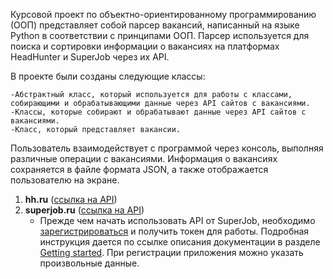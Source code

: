 Курсовой проект по объектно-ориентированному программированию (ООП) представляет собой парсер вакансий, написанный на языке Python в соответствии с принципами ООП. Парсер используется для поиска и сортировки информации о вакансиях на платформах HeadHunter и SuperJob через их API.

В проекте были созданы следующие классы:

    -Абстрактный класс, который используется для работы с классами, собирающими и обрабатывающими данные через API сайтов с вакансиями.
    -Классы, которые собирают и обрабатывают данные через API сайтов с вакансиями.
    -Класс, который представляет вакансии.

Пользователь взаимодействует с программой через консоль, выполняя различные операции с вакансиями. Информация о вакансиях сохраняется в файле формата JSON, а также отображается пользователю на экране.

1. **hh.ru** ([ссылка на API](https://github.com/hhru/api/blob/master/docs/general.md))
2. **superjob.ru** ([ссылка на API](https://api.superjob.ru/))
    - Прежде чем начать использовать API от SuperJob, необходимо [зарегистрироваться](https://www.superjob.ru/auth/login/?returnUrl=https://api.superjob.ru/register/) и получить токен для работы. Подробная инструкция дается по ссылке описания документации в разделе [Getting started](https://api.superjob.ru/#gettin). При регистрации приложения можно указать произвольные данные.
